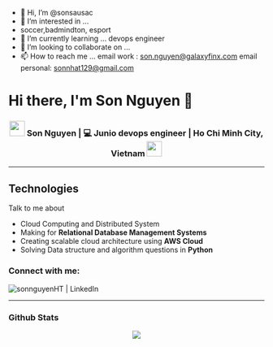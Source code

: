 - 👋 Hi, I’m @sonsausac
- 👀 I’m interested in ...
- soccer,badmindton, esport
- 🌱 I’m currently learning ...
devops engineer
- 💞️ I’m looking to collaborate on ...
- 📫 How to reach me ...
email work : son.nguyen@galaxyfinx.com
email personal: sonnhat129@gmail.com

<!---
sonsausac/sonsausac is a ✨ special ✨ repository because its `README.md` (this file) appears on your GitHub profile.
You can click the Preview link to take a look at your changes.
--->

# Hi there, I'm Son Nguyen 👋

<div align="center">
<h3><img src="https://media.giphy.com/media/WUlplcMpOCEmTGBtBW/giphy.gif" width="30"> Son Nguyen | 💻 Junio devops engineer | Ho Chi Minh City, Vietnam <img src="https://media.giphy.com/media/WUlplcMpOCEmTGBtBW/giphy.gif" width="30"></h3>
</div>

---

## Technologies

Talk to me about

-   Cloud Computing and Distributed System
-   Making for **Relational Database Management Systems**
-   Creating scalable cloud architecture using **AWS Cloud**
-   Solving Data structure and algorithm questions in **Python**



### Connect with me:

[<img align="left" alt="sonnguyenHT | LinkedIn" src="https://img.shields.io/badge/LinkedIn-0077B5?style=for-the-badge&logo=linkedin&logoColor=white" />][linkedin]

<br />

---

### Github Stats

<p align="center" >
<a href="https://github.com/anuraghazra/github-readme-stats"> 
    <img  src="https://github-readme-stats.vercel.app/api?username=sonnguyenHT&&show_icons=true"/>
  </a>
</p>

[github]: https://github.com/sonnguyenHT
[linkedin]: https://www.linkedin.com/in/s%C6%A1n-n-114539152/
